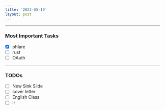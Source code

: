 ```yaml
---
title: '2023-05-19'
layout: post
---
```


---

### Most Important Tasks

- [x] phlare
- [ ] rust
- [ ] OAuth

---

### TODOs

- [ ] New Sink Slide
- [ ] cover letter
- [ ] English Class
- [ ] lr
